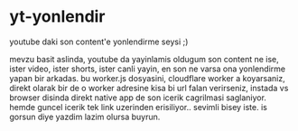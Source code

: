 # yt-yonlendir
youtube daki son content'e yonlendirme seysi ;)

mevzu basit aslinda, youtube da yayinlamis oldugum son content ne ise, ister video, ister shorts, ister canli yayin, en son ne varsa ona yonlendirme yapan bir arkadas.
bu worker.js dosyasini, cloudflare worker a koyarsaniz, direkt olarak bir de o worker adresine kisa bi url falan verirseniz, instada vs browser disinda direkt native app de son icerik cagrilmasi saglaniyor.
hemde guncel icerik tek link uzerinden erisiliyor.. sevimli bisey iste. is gorsun diye yazdim lazim olursa buyrun.

